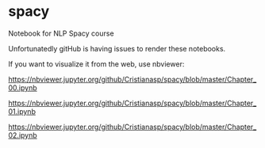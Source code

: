# spacy
Notebook for NLP Spacy course

Unfortunatedly gitHub is having issues to render these notebooks.

If you want to visualize it from the web, use nbviewer:

https://nbviewer.jupyter.org/github/Cristianasp/spacy/blob/master/Chapter_00.ipynb

https://nbviewer.jupyter.org/github/Cristianasp/spacy/blob/master/Chapter_01.ipynb

https://nbviewer.jupyter.org/github/Cristianasp/spacy/blob/master/Chapter_02.ipynb


